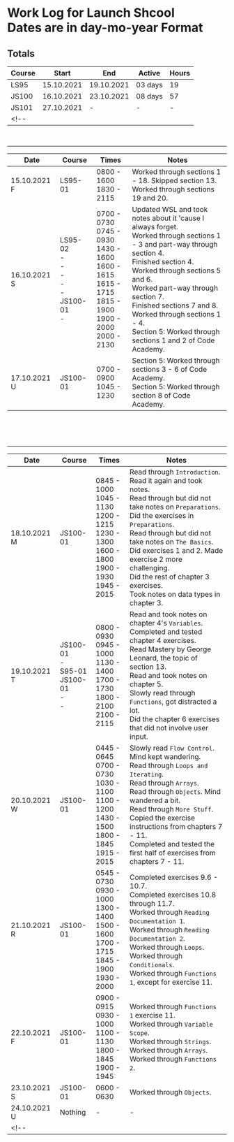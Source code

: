 # Work Log for Launch Shcool <br> Dates are in day-mo-year Format

## Totals
| Course | Start | End | Active | Hours |
| - | - | - | - | - | 
| LS95  | 15.10.2021 | 19.10.2021 | 03 days | 19 |
| JS100 | 16.10.2021 | 23.10.2021 | 08 days | 57 |
| JS101 | 27.10.2021 | - | - | - |
<!-- |  |  |  |  |  | -->


<br>
<hr>

| Date | Course | Times | Notes |  
| - | - | - | - | 
| 15.10.2021 F | LS95-01 | 0800 - 1600 <br> 1830 - 2115 | Worked through sections 1 - 18. Skipped section 13. <br> Worked through sections 19 and 20. | 
| 16.10.2021 S | LS95-02 <br> - <br> - <br> - <br> - <br> - <br> JS100-01 <br> - | 0700 - 0730 <br> 0745 - 0930 <br> 1430 - 1600 <br> 1600 - 1615 <br> 1615 - 1715 <br> 1815 - 1900 <br> 1900 - 2000 <br> 2000 - 2130  | Updated WSL and took notes about it 'cause I always forget. <br> Worked through sections 1 - 3 and part-way through section 4. <br> Finished section 4. <br> Worked through sections 5  and 6. <br> Worked part-way through section 7. <br> Finished sections 7 and 8. <br> Worked through sections 1 - 4. <br> Section 5: Worked through sections 1 and 2 of Code Academy. | 
| 17.10.2021 U | JS100-01 | 0700 - 0900 <br> 1045 - 1230 | Section 5: Worked through sections 3 - 6 of Code Academy. <br> Section 5: Worked through section 8 of Code Academy. |

<br>
<br>
<br>
<hr>

| Date | Course | Times | Notes |  
| - | - | - | - | 
| 18.10.2021 M | JS100-01 | 0845 - 1000 <br> 1045 - 1130 <br> 1200 - 1215 <br> 1230 - 1300 <br> 1600 - 1800 <br> 1900 - 1930 <br> 1945 - 2015 | Read through `Introduction`. Read it again and took notes. <br> Read through but did not take notes on `Preparations`. <br> Did the exercises in `Preparations`. <br> Read through but did not take notes on `The Basics`. <br> Did exercises 1 and 2. Made exercise 2 more challenging. <br> Did the rest of chapter 3 exercises. <br> Took notes on data types in chapter 3. |
| 19.10.2021 T | JS100-01 <br> - <br> S95-01 <br> JS100-01 <br> - <br> - | 0800 - 0930 <br> 0945 - 1000 <br> 1130 - 1400 <br> 1700 - 1730 <br> 1800 - 2100 <br> 2100 - 2115 | Read and took notes on chapter 4's `Variables`. <br> Completed and tested chapter 4 exercises. <br> Read Mastery by George Leonard, the topic of section 13. <br> Read and took notes on chapter 5. <br> Slowly read through `Functions`, got distracted a lot. <br> Did the chapter 6 exercises that did not involve user input. |
| 20.10.2021 W | JS100-01 | 0445 - 0645 <br> 0700 - 0730 <br> 1030 - 1100 <br> 1100 - 1200 <br> 1430 - 1500 <br> 1800 - 1845 <br> 1915 - 2015 | Slowly read `Flow Control`. Mind kept wandering. <br> Read through `Loops and Iterating`. <br> Read through `Arrays`. <br> Read through `Objects`. Mind wandered a bit. <br> Read through `More Stuff`. <br> Copied the exercise instructions from chapters 7 - 11. <br> Completed and tested the first half of exercises from chapters 7 - 11. |
| 21.10.2021 R | JS100-01 | 0545 - 0730 <br> 0930 - 1000 <br> 1300 - 1400 <br> 1500 - 1600 <br> 1700 - 1715 <br> 1845 - 1900 <br> 1930 - 2000 | Completed exercises 9.6 - 10.7. <br> Completed exercises 10.8 through 11.7. <br> Worked through `Reading Documentation 1`. <br> Worked through `Reading Documentation 2`. <br> Worked through `Loops`. <br> Worked through `Conditionals`. <br> Worked through `Functions 1`, except for exercise 11. |
| 22.10.2021 F | JS100-01 | 0900 - 0915 <br> 0930 - 1000 <br> 1100 - 1130 <br> 1800 - 1845 <br> 1900 - 1945 | Worked through `Functions 1` exercise 11. <br> Worked through `Variable Scope`. <br> Worked through `Strings`. <br> Worked through `Arrays`. <br> Worked through `Functions 2`. |
| 23.10.2021 S | JS100-01 | 0600 - 0630 | Worked through `Objects`. |
| 24.10.2021 U | Nothing | - | - |
<!-- |  |  |  |  | -->


